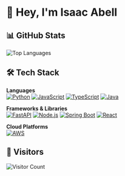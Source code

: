 # 👋 Hey, I'm Isaac Abell

## 📊 GitHub Stats
![Top Languages](https://isaac-abell-github-readme-stats.vercel.app/api/top-langs/?username=Isaac-Abell&layout=compact&langs_count=20&hide=forks,css,html,dockerfile,batchfile&theme=tokyonight)

## 🛠️ Tech Stack

**Languages**  
[![Python](https://img.shields.io/badge/Python-3776AB?logo=python&logoColor=white)](https://www.python.org/)
[![JavaScript](https://img.shields.io/badge/JavaScript-F7DF1E?logo=javascript&logoColor=black)](https://developer.mozilla.org/en-US/docs/Web/JavaScript)
[![TypeScript](https://img.shields.io/badge/TypeScript-3178C6?logo=typescript&logoColor=white)](https://www.typescriptlang.org/)
[![Java](https://img.shields.io/badge/Java-%23ED8B00.svg?logo=openjdk&logoColor=white)](https://www.oracle.com/java/)

**Frameworks & Libraries**  
[![FastAPI](https://img.shields.io/badge/FastAPI-009688?logo=fastapi&logoColor=white)](https://fastapi.tiangolo.com/)
[![Node.js](https://img.shields.io/badge/Node.js-43853D?logo=node.js&logoColor=white)](https://nodejs.org/)
[![Spring Boot](https://img.shields.io/badge/Spring%20Boot-6DB33F?logo=springboot&logoColor=fff)](https://spring.io/projects/spring-boot)
[![React](https://img.shields.io/badge/React-20232A?logo=react&logoColor=61DAFB)](https://reactjs.org/)

**Cloud Platforms**  
[![AWS](https://custom-icon-badges.demolab.com/badge/AWS-%23FF9900.svg?logo=aws&logoColor=white)](https://aws.amazon.com/)


## 👀 Visitors
![Visitor Count](https://komarev.com/ghpvc/?username=Isaac-Abell&color=blue&style=flat)

